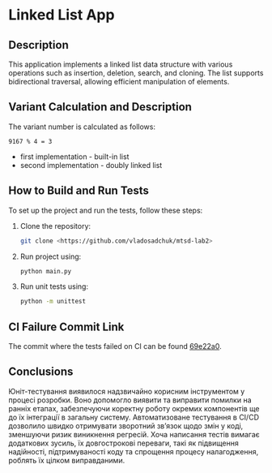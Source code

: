 # Linked List App

## Description

This application implements a linked list data structure with various operations such as insertion, deletion, search,
and cloning. The list supports bidirectional traversal, allowing efficient manipulation of elements.

## Variant Calculation and Description

The variant number is calculated as follows:

```
9167 % 4 = 3
```

- first implementation - built-in list
- second implementation - doubly linked list

## How to Build and Run Tests

To set up the project and run the tests, follow these steps:

1. Clone the repository:
   ```sh
   git clone <https://github.com/vladosadchuk/mtsd-lab2>
   ```

2. Run project using:
   ```sh
   python main.py
   ```

3. Run unit tests using:
   ```sh
   python -m unittest
   ```

## CI Failure Commit Link

The commit where the tests failed on CI can be
found [69e22a0](https://github.com/vladosadchuk/mtsd-lab2/commit/69e22a0e14560ba0562c08fad7edb26ca5d53ccd).

## Conclusions

Юніт-тестування виявилося надзвичайно корисним інструментом у процесі розробки. Воно допомогло виявити та виправити
помилки на ранніх етапах, забезпечуючи коректну роботу окремих компонентів ще до їх інтеграції в загальну систему.
Автоматизоване тестування в CI/CD дозволило швидко отримувати зворотний зв’язок щодо змін у коді, зменшуючи ризик
виникнення регресій. Хоча написання тестів вимагає додаткових зусиль, їх довгострокові переваги, такі як підвищення
надійності, підтримуваності коду та спрощення процесу налагодження, роблять їх цілком виправданими.

